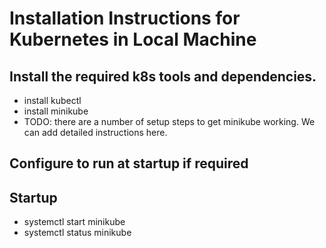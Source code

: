 # Installation Instructions for Kubernetes in Local Machine

## Install the required k8s tools and dependencies.
* install kubectl
* install minikube
* TODO: there are a number of setup steps to get minikube working. We can add detailed instructions here.

## Configure to run at startup if required


## Startup
* systemctl start minikube
* systemctl status minikube